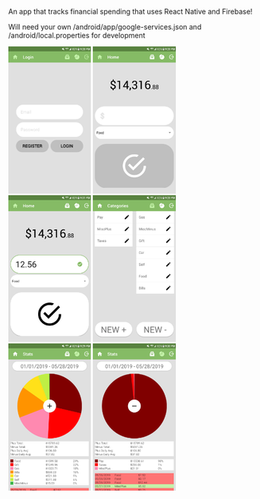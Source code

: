 An app that tracks financial spending that uses React Native and Firebase!

Will need your own /android/app/google-services.json and /android/local.properties for development

<img src="/assets/Login.png" width="33%" />
<img src="/assets/Home1.png" width="33%" />
<img src="/assets/Home2.png" width="33%" />
<img src="/assets/Category.png" width="33%" />
<img src="/assets/Stats1.png" width="33%" />
<img src="/assets/Stats2.png" width="33%" />